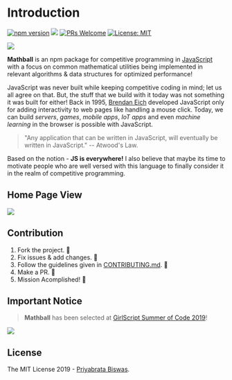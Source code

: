 # Introduction

[![npm version](https://badge.fury.io/js/mathball.svg)](https://badge.fury.io/js/mathball) ![](https://img.shields.io/github/issues/pbiswas101/Mathball-Docs.svg) [![PRs Welcome](https://img.shields.io/badge/PRs-welcome-brightgreen.svg?style=flat-square)](http://makeapullrequest.com) [![License: MIT](https://img.shields.io/badge/License-MIT-yellow.svg)](https://opensource.org/licenses/MIT)

![](https://github.com/pbiswas101/Mathball-Docs/blob/master/assets/mathball-banner.png)

**Mathball** is an npm package for competitive programming in [JavaScript][1] with a focus on common mathematical utilities being implemented in relevant algorithms & data structures for optimized performance!

JavaScript was never built while keeping competitive coding in mind; let us all agree on that. But, the stuff that we build with it today was not something it was built for either! Back in 1995, [Brendan Eich][2] developed JavaScript only for adding interactivity to web pages like handling a mouse click. Today, we can build _servers_, _games_, _mobile apps_, _IoT apps_ and even _machine learning_ in the browser is possible with JavaScript.

> "Any application that can be written in JavaScript, will eventually be written in JavaScript." -- Atwood's Law.

Based on the notion - **JS is everywhere!** I also believe that maybe its time to motivate people who are well versed with this language to finally consider it in the realm of competitive programming.

## Home Page View

![](https://github.com/pbiswas101/Mathball-Docs/blob/master/assets/page-view.png)

## Contribution

1. Fork the project. :fork_and_knife:
2. Fix issues & add changes. :wrench:
3. Follow the guidelines given in [CONTRIBUTING.md][3]. :star2:
4. Make a PR. :hammer:
5. Mission Acomplished! :tada:

## Important Notice

> **Mathball** has been selected at [GirlScript Summer of Code 2019][4]!

![](https://cdn-images-1.medium.com/max/600/1*47hUn6EfnP5hZkHslmUsxQ.jpeg)

## License

The MIT License 2019 - [Priyabrata Biswas][5].

[1]: https://developer.mozilla.org/bm/docs/Web/JavaScript
[2]: https://en.wikipedia.org/wiki/Brendan_Eich
[3]: https://github.com/pbiswas101/Mathball-Docs/blob/master/CONTRIBUTING.md
[4]: https://www.gssoc.tech/
[5]: https://github.com/pbiswas101
